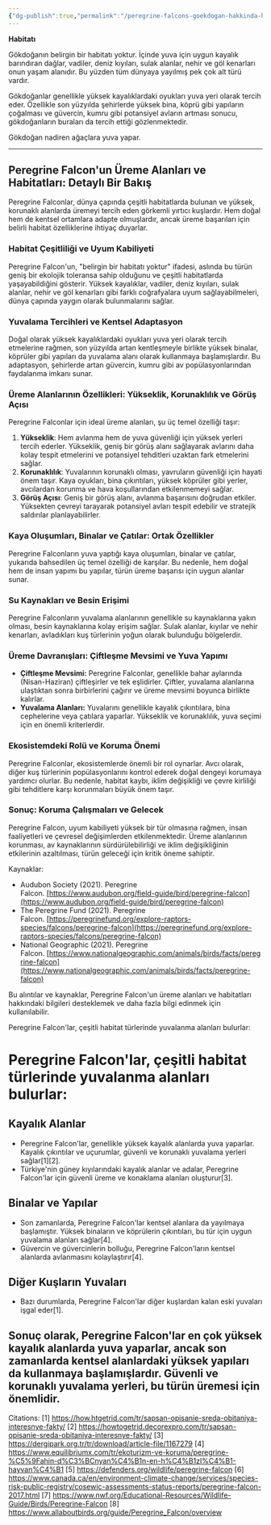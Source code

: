 ```yaml
---
{"dg-publish":true,"permalink":"/peregrine-falcons-goekdogan-hakkinda-hersey/peregrine-falcons-psikoloji-ve-oezellikleri/17-habibati/"}
---
```


**Habitatı**  

Gökdoğanın belirgin bir habitatı yoktur. İçinde yuva için uygun kayalık barındıran dağlar, vadiler, deniz kıyıları, sulak alanlar, nehir ve göl kenarları onun yaşam alanıdır. Bu yüzden tüm dünyaya yayılmış pek çok alt türü vardır. 

Gökdoğanlar genellikle yüksek kayalıklardaki oyukları yuva yeri olarak tercih eder. Özellikle son yüzyılda şehirlerde yüksek bina, köprü gibi yapıların çoğalması ve güvercin, kumru gibi potansiyel avların artması sonucu, gökdoğanların buraları da tercih ettiği gözlenmektedir. 

Gökdoğan nadiren ağaçlara yuva yapar.

---
## Peregrine Falcon'un Üreme Alanları ve Habitatları: Detaylı Bir Bakış

Peregrine Falconlar, dünya çapında çeşitli habitatlarda bulunan ve yüksek, korunaklı alanlarda üremeyi tercih eden görkemli yırtıcı kuşlardır. Hem doğal hem de kentsel ortamlara adapte olmuşlardır, ancak üreme başarıları için belirli habitat özelliklerine ihtiyaç duyarlar.

### Habitat Çeşitliliği ve Uyum Kabiliyeti

Peregrine Falcon'un, "belirgin bir habitatı yoktur" ifadesi, aslında bu türün geniş bir ekolojik toleransa sahip olduğunu ve çeşitli habitatlarda yaşayabildiğini gösterir. Yüksek kayalıklar, vadiler, deniz kıyıları, sulak alanlar, nehir ve göl kenarları gibi farklı coğrafyalara uyum sağlayabilmeleri, dünya çapında yaygın olarak bulunmalarını sağlar.

### Yuvalama Tercihleri ve Kentsel Adaptasyon

Doğal olarak yüksek kayalıklardaki oyukları yuva yeri olarak tercih etmelerine rağmen, son yüzyılda artan kentleşmeyle birlikte yüksek binalar, köprüler gibi yapıları da yuvalama alanı olarak kullanmaya başlamışlardır. Bu adaptasyon, şehirlerde artan güvercin, kumru gibi av popülasyonlarından faydalanma imkanı sunar.

### Üreme Alanlarının Özellikleri: Yükseklik, Korunaklılık ve Görüş Açısı

Peregrine Falconlar için ideal üreme alanları, şu üç temel özelliği taşır:

1. **Yükseklik**: Hem avlanma hem de yuva güvenliği için yüksek yerleri tercih ederler. Yükseklik, geniş bir görüş alanı sağlayarak avlarını daha kolay tespit etmelerini ve potansiyel tehditleri uzaktan fark etmelerini sağlar. 
2. **Korunaklılık**: Yuvalarının korunaklı olması, yavruların güvenliği için hayati önem taşır. Kaya oyukları, bina çıkıntıları, yüksek köprüler gibi yerler, avcılardan korunma ve hava koşullarından etkilenmemeyi sağlar.
3. **Görüş Açısı**: Geniş bir görüş alanı, avlanma başarısını doğrudan etkiler. Yüksekten çevreyi tarayarak potansiyel avları tespit edebilir ve stratejik saldırılar planlayabilirler.

### Kaya Oluşumları, Binalar ve Çatılar: Ortak Özellikler

Peregrine Falconların yuva yaptığı kaya oluşumları, binalar ve çatılar, yukarıda bahsedilen üç temel özelliği de karşılar. Bu nedenle, hem doğal hem de insan yapımı bu yapılar, türün üreme başarısı için uygun alanlar sunar.

### Su Kaynakları ve Besin Erişimi

Peregrine Falconların yuvalama alanlarının genellikle su kaynaklarına yakın olması, besin kaynaklarına kolay erişim sağlar. Sulak alanlar, kıyılar ve nehir kenarları, avladıkları kuş türlerinin yoğun olarak bulunduğu bölgelerdir.

### Üreme Davranışları: Çiftleşme Mevsimi ve Yuva Yapımı

- **Çiftleşme Mevsimi:**  Peregrine Falconlar, genellikle bahar aylarında (Nisan-Haziran) çiftleşirler ve tek eşlidirler. Çiftler, yuvalama alanlarına ulaştıktan sonra birbirlerini çağırır ve üreme mevsimi boyunca birlikte kalırlar.
- **Yuvalama Alanları:** Yuvalarını genellikle kayalık çıkıntılara, bina cephelerine veya çatılara yaparlar. Yükseklik ve korunaklılık, yuva seçimi için en önemli kriterlerdir.

### Ekosistemdeki Rolü ve Koruma Önemi

Peregrine Falconlar, ekosistemlerde önemli bir rol oynarlar. Avcı olarak, diğer kuş türlerinin popülasyonlarını kontrol ederek doğal dengeyi korumaya yardımcı olurlar. Bu nedenle, habitat kaybı, iklim değişikliği ve çevre kirliliği gibi tehditlere karşı korunmaları büyük önem taşır.

### Sonuç: Koruma Çalışmaları ve Gelecek

Peregrine Falcon, uyum kabiliyeti yüksek bir tür olmasına rağmen, insan faaliyetleri ve çevresel değişimlerden etkilenmektedir. Üreme alanlarının korunması, av kaynaklarının sürdürülebilirliği ve iklim değişikliğinin etkilerinin azaltılması, türün geleceği için kritik öneme sahiptir.


Kaynaklar:

- Audubon Society (2021). Peregrine Falcon. [https://www.audubon.org/field-guide/bird/peregrine-falcon](https://www.audubon.org/field-guide/bird/peregrine-falcon)
- The Peregrine Fund (2021). Peregrine Falcon. [https://peregrinefund.org/explore-raptors-species/falcons/peregrine-falcon](https://peregrinefund.org/explore-raptors-species/falcons/peregrine-falcon)
- National Geographic (2021). Peregrine Falcon. [https://www.nationalgeographic.com/animals/birds/facts/peregrine-falcon](https://www.nationalgeographic.com/animals/birds/facts/peregrine-falcon)

Bu alıntılar ve kaynaklar, Peregrine Falcon'un üreme alanları ve habitatları hakkındaki bilgileri desteklemek ve daha fazla bilgi edinmek için kullanılabilir.

Peregrine Falcon'lar, çeşitli habitat türlerinde yuvalanma alanları bulurlar:

# Peregrine Falcon'lar, çeşitli habitat türlerinde yuvalanma alanları bulurlar:
## Kayalık Alanlar
- Peregrine Falcon'lar, genellikle yüksek kayalık alanlarda yuva yaparlar. Kayalık çıkıntılar ve uçurumlar, güvenli ve korunaklı yuvalama yerleri sağlar[1][2].
- Türkiye'nin güney kıyılarındaki kayalık alanlar ve adalar, Peregrine Falcon'lar için güvenli üreme ve konaklama alanları oluşturur[3].

## Binalar ve Yapılar
- Son zamanlarda, Peregrine Falcon'lar kentsel alanlara da yayılmaya başlamıştır. Yüksek binaların ve köprülerin çıkıntıları, bu tür için uygun yuvalama alanları sağlar[4].
- Güvercin ve güvercinlerin bolluğu, Peregrine Falcon'ların kentsel alanlarda avlanmasını kolaylaştırır[4].

## Diğer Kuşların Yuvaları
- Bazı durumlarda, Peregrine Falcon'lar diğer kuşlardan kalan eski yuvaları işgal eder[1].

## Sonuç olarak, Peregrine Falcon'lar en çok yüksek kayalık alanlarda yuva yaparlar, ancak son zamanlarda kentsel alanlardaki yüksek yapıları da kullanmaya başlamışlardır. Güvenli ve korunaklı yuvalama yerleri, bu türün üremesi için önemlidir.

Citations:
[1] https://how.htgetrid.com/tr/sapsan-opisanie-sreda-obitaniya-interesnye-fakty/
[2] https://howtogetrid.decorexpro.com/tr/sapsan-opisanie-sreda-obitaniya-interesnye-fakty/
[3] https://dergipark.org.tr/tr/download/article-file/1167279
[4] https://www.equilibriumx.com/tr/ekoturizm-ve-koruma/peregrine-%C5%9Fahin-d%C3%BCnyan%C4%B1n-en-h%C4%B1zl%C4%B1-hayvan%C4%B1
[5] https://defenders.org/wildlife/peregrine-falcon
[6] https://www.canada.ca/en/environment-climate-change/services/species-risk-public-registry/cosewic-assessments-status-reports/peregrine-falcon-2017.html
[7] https://www.nwf.org/Educational-Resources/Wildlife-Guide/Birds/Peregrine-Falcon
[8] https://www.allaboutbirds.org/guide/Peregrine_Falcon/overview